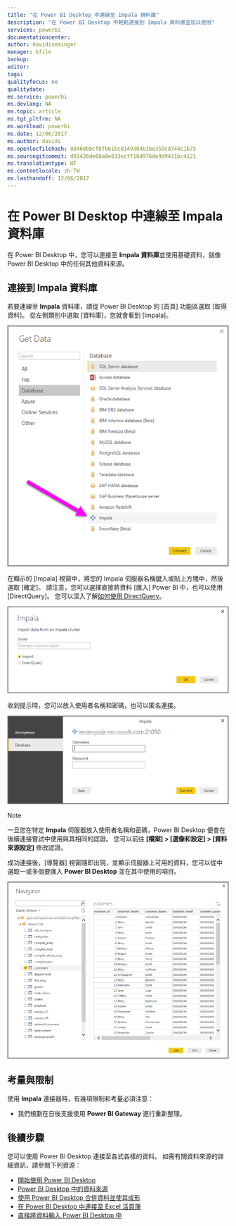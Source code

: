 ```yaml
---
title: "在 Power BI Desktop 中連線至 Impala 資料庫"
description: "在 Power BI Desktop 中輕鬆連接到 Impala 資料庫並加以使用"
services: powerbi
documentationcenter: 
author: davidiseminger
manager: kfile
backup: 
editor: 
tags: 
qualityfocus: no
qualitydate: 
ms.service: powerbi
ms.devlang: NA
ms.topic: article
ms.tgt_pltfrm: NA
ms.workload: powerbi
ms.date: 12/06/2017
ms.author: davidi
ms.openlocfilehash: 80460bbcf8fb61bc8149304b3be359cd744c1b75
ms.sourcegitcommit: d91436de68a0e833ecff18d976de9d9431bc4121
ms.translationtype: HT
ms.contentlocale: zh-TW
ms.lasthandoff: 12/06/2017
---
```

# <a name="connect-to-an-impala-database-in-power-bi-desktop"></a>在 Power BI Desktop 中連線至 Impala 資料庫
在 Power BI Desktop 中，您可以連接至 **Impala 資料庫**並使用基礎資料，就像 Power BI Desktop 中的任何其他資料來源。

## <a name="connect-to-an-impala-database"></a>連接到 Impala 資料庫
若要連線至 **Impala** 資料庫，請從 Power BI Desktop 的 [首頁] 功能區選取 [取得資料]。 從左側類別中選取 [資料庫]，您就會看到 [Impala]。

![](media/desktop-connect-impala/connect_impala_2.png)

在顯示的 [Impala] 視窗中，將您的 Impala 伺服器名稱鍵入或貼上方塊中，然後選取 [確定]。 請注意，您可以選擇直接將資料 [匯入] Power BI 中，也可以使用 [DirectQuery]。 您可以深入了解[如何使用 DirectQuery](desktop-use-directquery.md)。

![](media/desktop-connect-impala/connect_impala_3a.png)

收到提示時，您可以放入使用者名稱和密碼，也可以匿名連接。

![](media/desktop-connect-impala/connect_impala_4.png)

> [!NOTE]
> 一旦您在特定 **Impala** 伺服器放入使用者名稱和密碼，Power BI Desktop 便會在後續連接嘗試中使用與其相同的認證。 您可以前往 **[檔案] > [選像和設定] > [資料來源設定]** 修改認證。
> 
> 

成功連接後，[導覽器] 視窗隨即出現，並顯示伺服器上可用的資料，您可以從中選取一或多個要匯入 **Power BI Desktop** 並在其中使用的項目。

![](media/desktop-connect-impala/connect_impala_5.png)

## <a name="considerations-and-limitations"></a>考量與限制
使用 **Impala** 連接器時，有幾項限制和考量必須注意：

* 我們規劃在日後支援使用 **Power BI Gateway** 進行重新整理。

## <a name="next-steps"></a>後續步驟
您可以使用 Power BI Desktop 連接至各式各樣的資料。 如需有關資料來源的詳細資訊，請參閱下列資源︰

* [開始使用 Power BI Desktop](desktop-getting-started.md)
* [Power BI Desktop 中的資料來源](desktop-data-sources.md)
* [使用 Power BI Desktop 合併資料並使其成形](desktop-shape-and-combine-data.md)
* [在 Power BI Desktop 中連接至 Excel 活頁簿](desktop-connect-excel.md)   
* [直接將資料輸入 Power BI Desktop 中](desktop-enter-data-directly-into-desktop.md)   

